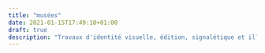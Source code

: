 ```yaml
---
title: "musées"
date: 2021-01-15T17:49:10+01:00
draft: true
description: "Travaux d'identité visuelle, édition, signalétique et illustration, réalisés pour le compte de l'agence Téra-création. 2019-2020"
---
```


